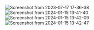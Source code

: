 ![Screenshot from 2023-07-17 17-36-38](https://github.com/rohan4420/JavaScript-learning/assets/155799282/f21680be-2ff6-4053-9e83-4c4bf9143693)
![Screenshot from 2024-01-15 13-41-40](https://github.com/rohan4420/JavaScript-learning/assets/155799282/03401b66-82a1-4ed8-8348-9205ae171529)
![Screenshot from 2024-01-15 13-42-09](https://github.com/rohan4420/JavaScript-learning/assets/155799282/9b3a2641-90de-4250-9dbc-5cec0cf6ad65)
![Screenshot from 2024-01-15 13-42-47](https://github.com/rohan4420/JavaScript-learning/assets/155799282/68a233fe-d15c-406a-a862-d2be03792639)